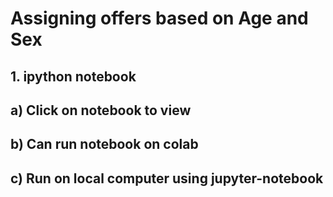 # Assigning offers based on Age and Sex

## 1. ipython notebook
##   a) Click on notebook to view
##   b) Can run notebook on colab
##   c) Run on local computer using jupyter-notebook
